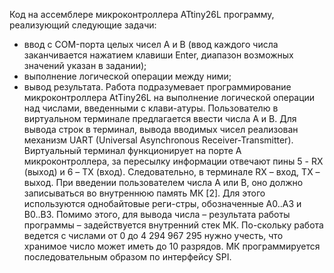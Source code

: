Код на ассемблере микроконтроллера ATtiny26L программу, реализующий следующие задачи:
- ввод с COM-порта целых чисел A и B (ввод каждого числа заканчивается нажатием клавиши Enter, диапазон возможных значений указан в задании);
- выполнение логической операции между ними;
- вывод результата.
Работа подразумевает программирование микроконтроллера AtTiny26L на выполнение логической операции над числами, введенными с клави-атуры. Пользователю в виртуальном терминале предлагается ввести числа А и B. Для вывода строк в терминал, вывода вводимых чисел реализован механизм UART (Universal Asynchronous Receiver-Transmitter).
Виртуальный терминал функционирует на порте А микроконтроллера, за пересылку информации отвечают пины 5 - RX (выход) и 6 – TX (вход). Следовательно, в терминале RX – вход, TX – выход.
При введении пользователем числа А или В, оно должно записываться во внутреннюю память МК [2]. Для этого используются однобайтовые реги-стры, обозначенные A0..A3 и B0..B3. Помимо этого, для вывода числа – результата работы программы – задействуется внутренний стек МК. По-скольку работа ведется с числами от 0 до 4 294 967 295 нужно учесть, что хранимое число может иметь до 10 разрядов.
МК программируется последовательным образом по интерфейсу SPI.
